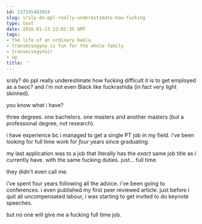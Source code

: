 ```yaml
---
id: 137245482054
slug: srsly-do-ppl-really-underestimate-how-fucking
type: text
date: 2016-01-13 23:01:35 GMT
tags:
- the life of an ordinary bakla
- transmisogyny is fun for the whole family
- transmisogynoir
- op
title: ''
---
```

srsly? do ppl really underestimate how fucking difficult it is to get employed as a twoc? and i'm not even Black like fuckrashida (in fact very light skinned).

you know what i have?

three degrees. one bachelors. one masters and another masters (but a professional degree, not research). 

i have experience bc i managed to get a single PT job in my field. i've been looking for full time work for *four* years since graduating.

my last application was to a job that literally has the *exact* same job title as i currently have. with the same fucking duties. just... full time. 

they didn't even call me.

i've spent four years following all the advice. i've been going to conferences. i even published my first peer reviewed article. just before i quit all uncompensated labour, i was starting to get invited to do keynote speeches. 

but no one will give me a fucking full time job.